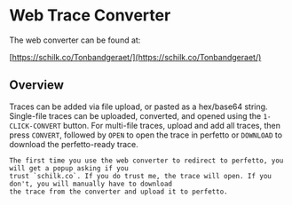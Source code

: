 # Web Trace Converter

The web converter can be found at: 

[https://schilk.co/Tonbandgeraet/](https://schilk.co/Tonbandgeraet/)


## Overview
Traces can be added via file upload, or pasted as a hex/base64 string. Single-file traces can be uploaded, converted, and opened using the `1-CLICK-CONVERT` button.
For multi-file traces, upload and add all traces, then press `CONVERT`, followed by `OPEN` to open the trace in perfetto or `DOWNLOAD` to download the perfetto-ready trace.

```admonish note
The first time you use the web converter to redirect to perfetto, you will get a popup asking if you 
trust `schilk.co`. If you do trust me, the trace will open. If you don't, you will manually have to download
the trace from the converter and upload it to perfetto.
```

